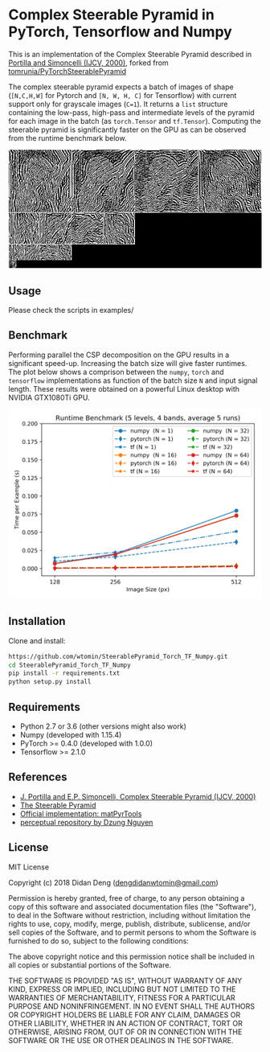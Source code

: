 # Complex Steerable Pyramid in PyTorch, Tensorflow and Numpy

This is an implementation of the Complex Steerable Pyramid described in [Portilla and Simoncelli (IJCV, 2000)](http://www.cns.nyu.edu/~lcv/pubs/makeAbs.php?loc=Portilla99), forked from [tomrunia/PyTorchSteerablePyramid](https://github.com/tomrunia/PyTorchSteerablePyramid)

The complex steerable pyramid expects a batch of images of shape (`[N,C,H,W]` for Pytorch and `[N, W, H, C]` for Tensorflow) with current support only for grayscale images (`C=1`). It returns a `list` structure containing the low-pass, high-pass and intermediate levels of the pyramid for each image in the batch (as `torch.Tensor` and `tf.Tensor`). Computing the steerable pyramid is significantly faster on the GPU as can be observed from the runtime benchmark below. 

<a href="/assets/coeff.png"><img src="/assets/coeff.png" width="700px" ></a>

## Usage

Please check the scripts in examples/

## Benchmark

Performing parallel the CSP decomposition on the GPU results in a significant speed-up. Increasing the batch size will give faster runtimes. The plot below shows a comprison between the `numpy`, `torch` and `tensorflow` implementations as function of the batch size `N` and input signal length. These results were obtained on a powerful Linux desktop with NVIDIA GTX1080Ti GPU.

<a href="/assets/runtime_benchmark.pdf"><img src="/assets/runtime_benchmark.png" width="700px" ></a>

## Installation

Clone and install:

```sh
https://github.com/wtomin/SteerablePyramid_Torch_TF_Numpy.git
cd SteerablePyramid_Torch_TF_Numpy
pip install -r requirements.txt
python setup.py install
```

## Requirements

- Python 2.7 or 3.6 (other versions might also work)
- Numpy (developed with 1.15.4)
- PyTorch >= 0.4.0 (developed with 1.0.0)
- Tensorflow >= 2.1.0 


## References

- [J. Portilla and E.P. Simoncelli, Complex Steerable Pyramid (IJCV, 2000)](http://www.cns.nyu.edu/pub/eero/portilla99-reprint.pdf)
- [The Steerable Pyramid](http://www.cns.nyu.edu/~eero/steerpyr/)
- [Official implementation: matPyrTools](http://www.cns.nyu.edu/~lcv/software.php)
- [perceptual repository by Dzung Nguyen](https://github.com/andreydung/Steerable-filter)

## License

MIT License

Copyright (c) 2018 Didan Deng (dengdidanwtomin@gmail.com)

Permission is hereby granted, free of charge, to any person obtaining a copy
of this software and associated documentation files (the "Software"), to deal
in the Software without restriction, including without limitation the rights
to use, copy, modify, merge, publish, distribute, sublicense, and/or sell
copies of the Software, and to permit persons to whom the Software is
furnished to do so, subject to the following conditions:

The above copyright notice and this permission notice shall be included in all
copies or substantial portions of the Software.

THE SOFTWARE IS PROVIDED "AS IS", WITHOUT WARRANTY OF ANY KIND, EXPRESS OR
IMPLIED, INCLUDING BUT NOT LIMITED TO THE WARRANTIES OF MERCHANTABILITY,
FITNESS FOR A PARTICULAR PURPOSE AND NONINFRINGEMENT. IN NO EVENT SHALL THE
AUTHORS OR COPYRIGHT HOLDERS BE LIABLE FOR ANY CLAIM, DAMAGES OR OTHER
LIABILITY, WHETHER IN AN ACTION OF CONTRACT, TORT OR OTHERWISE, ARISING FROM,
OUT OF OR IN CONNECTION WITH THE SOFTWARE OR THE USE OR OTHER DEALINGS IN THE
SOFTWARE.
